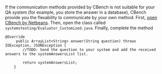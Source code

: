 If the communication methods provided by CBench is not suitable for your QA system (for example, you store the answer in a database), 
CBench provide you the flexability to communicate by your own method. First, [open CBench by Netbeans](https://github.com/aorogat/CBench/blob/master/editCBench.md). Then, open 
the class called `systemstesting/Evaluator_Customized.java`. Finally, complete the method 
```
@Override
     public ArrayList<String> answer(String question) throws IOException, JSONException {
        //TODO: Send the question to your system and add the received answers to the systemAnswersList list.
        
        return systemAnswersList;
    }
```
